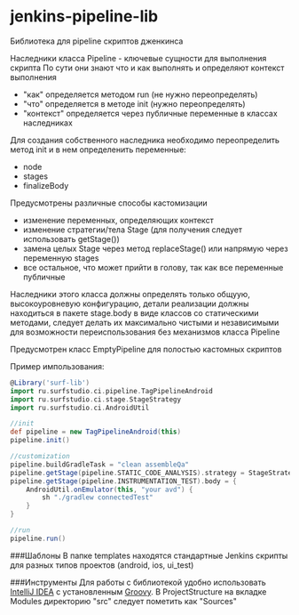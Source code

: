 # jenkins-pipeline-lib
Библиотека для pipeline скриптов дженкинса


Наследники класса Pipeline - ключевые сущности для выполнения скрипта
По сути они знают что и как выполнять и определяют контекст выполнения

* "как" определяется методом run (не нужно переопределять)
* "что" определяется в методе init (нужно переопределять)
* "контекст" определяется через публичные переменные в классах наследниках

Для создания собственного наследника необходимо переопределить метод init и в нем определенить переменные:

 * node
 * stages
 * finalizeBody

Предусмотрены различные способы кастомизации

 * изменение переменных, определяющих контекст
 * изменение стратегии/тела Stage (для получения следует использовать getStage())
 * замена целых Stage через метод replaceStage() или напрямую через переменную stages
 * все остальное, что может прийти в голову, так как все переменные публичные

 Наследники этого класса должны определять только общуую, высокоуровневую конфигурацию,
 детали реализации должны находиться в пакете stage.body в виде классов со статическими методами,
 следует делать их максимально чистыми и независимыми для возможности переиспользования без механизмов класса Pipeline

Предусмотрен класс EmptyPipeline для полостью кастомных скриптов

Пример импользования:
```groovy
@Library('surf-lib')
import ru.surfstudio.ci.pipeline.TagPipelineAndroid
import ru.surfstudio.ci.stage.StageStrategy
import ru.surfstudio.ci.AndroidUtil

//init
def pipeline = new TagPipelineAndroid(this)
pipeline.init()

//customization
pipeline.buildGradleTask = "clean assembleQa"
pipeline.getStage(pipeline.STATIC_CODE_ANALYSIS).strategy = StageStrategy.SKIP_STAGE
pipeline.getStage(pipeline.INSTRUMENTATION_TEST).body = {
	AndroidUtil.onEmulator(this, "your avd") {
		sh "./gradlew connectedTest"
	}
}

//run
pipeline.run()
```

###Шаблоны
В папке templates находятся стандартные Jenkins скрипты для разных типов проектов (android, ios, ui_test)

###Инструменты
Для работы с библиотекой удобно использовать [IntelliJ IDEA](https://www.jetbrains.com/idea/) c установленным [Groovy](http://groovy-lang.org/install.html).
В ProjectStructure на вкладке Modules директорию "src" следует пометить как "Sources" 
